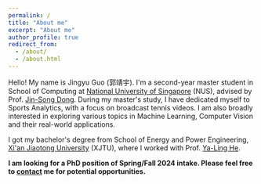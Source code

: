 ```yaml
---
permalink: /
title: "About me"
excerpt: "About me"
author_profile: true
redirect_from: 
  - /about/
  - /about.html
---
```


Hello! My name is Jingyu Guo (郭靖宇). I'm a second-year master student in School of Computing at [National University of Singapore](https://nus.edu.sg/) (NUS), advised by Prof. [Jin-Song Dong](https://www.comp.nus.edu.sg/~dongjs/). During my master's study, I have dedicated myself to Sports Analytics, with a focus on broadcast tennis videos. I am also broadly interested in exploring various topics in Machine Learning, Computer Vision and their real-world applications.

I got my bachelor's degree from School of Energy and Power Engineering, [Xi'an Jiaotong University](http://en.xjtu.edu.cn/) (XJTU), where I worked with Prof. [Ya-Ling He](https://scholar.google.com/citations?user=lCIq-10AAAAJ&hl=zh-CN&oi=ao).

**I am looking for a PhD position of Spring/Fall 2024 intake. Please feel free to [contact](mailto:guojingyu@u.uns.edu) me for potential opportunities.**
